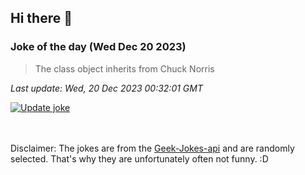 ## Hi there 👋

### Joke of the day (Wed Dec 20 2023)
<!-- joke -->
>The class object inherits from Chuck Norris
<!-- /joke -->

*Last update: Wed, 20 Dec 2023 00:32:01 GMT*

[![Update joke](https://github.com/nclskfm/nclskfm/actions/workflows/joke.yml/badge.svg)](https://github.com/nclskfm/nclskfm/actions/workflows/joke.yml)

<br><br>
Disclaimer: The jokes are from the [Geek-Jokes-api](https://github.com/sameerkumar18/geek-joke-api) and are randomly selected. That's why they are unfortunately often not funny. :D
